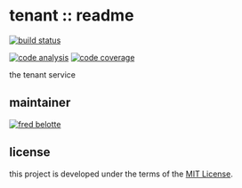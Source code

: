 # tenant :: readme

[![build status](https://dev.azure.com/revaturexyz/arlington/_apis/build/status/housing.tenant?branchName=master)](https://dev.azure.com/revaturexyz/arlington/_build/latest?definitionId=31&branchName=master)

[![code analysis](https://sonarcloud.io/api/project_badges/measure?project=tenantxyz&metric=alert_status)](https://sonarcloud.io/dashboard?id=tenantxyz)
[![code coverage](https://sonarcloud.io/api/project_badges/measure?project=tenantxyz&metric=coverage)](https://sonarcloud.io/dashboard?id=tenantxyz)

the tenant service

## maintainer

[![fred belotte](https://avatars1.githubusercontent.com/u/22018714?s=96&v=4)][fredbelotte-profile-url]

## license

this project is developed under the terms of the [MIT License][mit-license-url].

[fredbelotte-profile-url]: https://github.com/fredbelotte 'FRED BELOTTE'
[mit-license-url]: https://github.com/revaturexyz/housingxyz/blob/master/LICENSE.txt 'MIT LICENSE'
